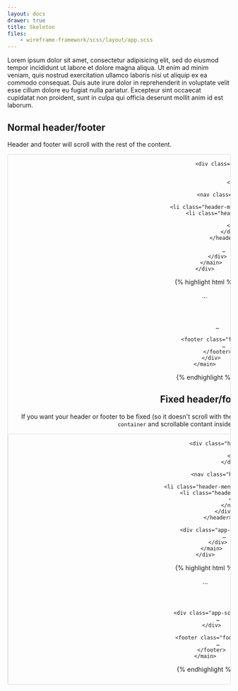 ```yaml
---
layout: docs
drawer: true
title: Skeleton
files:
    - wireframe-framework/scss/layout/app.scss
---
```


Lorem ipsum dolor sit amet, consectetur adipisicing elit, sed do eiusmod tempor incididunt ut labore et dolore magna aliqua. Ut enim ad minim veniam, quis nostrud exercitation ullamco laboris nisi ut aliquip ex ea commodo consequat. Duis aute irure dolor in reprehenderit in voluptate velit esse cillum dolore eu fugiat nulla pariatur. Excepteur sint occaecat cupidatat non proident, sunt in culpa qui officia deserunt mollit anim id est laborum.

<style>
.page {
    display: flex;

    height: 30vh;
    width: 100%;

    border-width: 1px;
    border-style: solid;
    border-color: #dfdfdf;
    border-radius: 3px;

    overflow-x: hidden;
    overflow-y: hidden;
}
</style>

## Normal header/footer

Header and footer will scroll with the rest of the content.

<div class="page">
    <div class="app">
        <main class="app-container">
            <div class="app-scroll">
                <header class="header is-unselectable">
                    <div class="content align-between">
                        <div class="header-menu">
                            <div class="drawer-toggle">
                                <span></span>
                                <span></span>
                                <span></span>
                            </div>

                            <div class="header-menu-logo">
                                Logo
                            </div>
                        </div>

                        <nav class="header-menu">
                            <ul>
                                <li class="header-menu-item is-active">Item 1</li>
                                <li class="header-menu-item">Item 2</li>
                            </ul>
                        </nav>
                    </div>
                </header>

                …
            </div>
        </main>
    </div>
</div>

{% highlight html %}
<body class="app">
    <main class="app-container">
        <div class="app-scroll">
            <header class="header">
                …
            </header>

            …

            <footer class="footer">
                …
            </footer>
        </div>
    </main>
</body>
{% endhighlight %}

## Fixed header/footer

If you want your header or footer to be fixed (so it doesn't scroll with the rest of the content), put your static elements in `.app-container` and scrollable contant inside `.app-scroll`, like so:

<div class="page">
    <div class="app">
        <main class="app-container">
            <header class="header is-unselectable">
                <div class="content align-between">
                    <div class="header-menu">
                        <div class="drawer-toggle">
                            <span></span>
                            <span></span>
                            <span></span>
                        </div>

                        <div class="header-menu-logo">
                            Logo
                        </div>
                    </div>

                    <nav class="header-menu">
                        <ul>
                            <li class="header-menu-item is-active">Item 1</li>
                            <li class="header-menu-item">Item 2</li>
                        </ul>
                    </nav>
                </div>
            </header>

            <div class="app-scroll">
                …
            </div>
        </main>
    </div>
</div>

{% highlight html %}
<body class="app">
    <main class="app-container">
        <header class="header">
            …
        </header>

        <div class="app-scroll">
            …
        </div>

        <footer class="footer">
            …
        </footer>
    </main>
</body>
{% endhighlight %}

## Fixed drawer

<div class="page">
    <div class="app">
        <menu class="drawer is-unselectable">
            <header class="drawer-header">
                Drawer header
            </header>

            <ul class="drawer-content menu">
                <li class="menu-item is-title">
                    <a href="#">Group title</a>
                </li>

                <li class="menu-item">
                    <a href="#">Child 1</a>
                </li>

                <li class="menu-item">
                    <a href="#">Child 2</a>
                </li>

                <li class="menu-item is-title">
                    <a href="#">Group title</a>
                </li>

                <li class="menu-item">
                    <a href="#">Child 1</a>
                </li>

                <li class="menu-item">
                    <a href="#">Child 2</a>
                </li>
            </ul>

            <footer class="drawer-footer">
                Drawer footer
            </footer>
        </menu>

        <main class="app-container">
            <div class="app-scroll">
                …
            </div>
        </main>
    </div>
</div>

{% highlight html %}
<body class="app">
    <menu class="drawer">
        …
    </menu>

    <main class="app-container">
        <div class="app-scroll">
            …
        </div>
    </main>
</body>
{% endhighlight %}

## All-in-one

<div class="page">
    <div class="app">
        <menu class="drawer is-unselectable">
            <header class="drawer-header">
                Drawer header
            </header>

            <ul class="drawer-content menu">
                <li class="menu-item is-title">
                    <a href="#">Group title</a>
                </li>

                <li class="menu-item">
                    <a href="#">Child 1</a>
                </li>

                <li class="menu-item">
                    <a href="#">Child 2</a>
                </li>

                <li class="menu-item is-title">
                    <a href="#">Group title</a>
                </li>

                <li class="menu-item">
                    <a href="#">Child 1</a>
                </li>

                <li class="menu-item">
                    <a href="#">Child 2</a>
                </li>
            </ul>

            <footer class="drawer-footer">
                Drawer footer
            </footer>
        </menu>

        <main class="app-container">
            <header class="header is-unselectable">
                <div class="content align-between">
                    <div class="header-menu">
                        <div class="drawer-toggle">
                            <span></span>
                            <span></span>
                            <span></span>
                        </div>

                        <div class="header-menu-logo">
                            Logo
                        </div>
                    </div>

                    <nav class="header-menu">
                        <ul>
                            <li class="header-menu-item is-active">Item 1</li>
                            <li class="header-menu-item">Item 2</li>
                        </ul>
                    </nav>
                </div>
            </header>

            <header class="header is-unselectable is-fluid align-end">
                <nav class="header-menu">
                    <ul>
                        <li class="button is-rounded is-outline">Item 1</li>
                        <li class="button is-rounded is-outline">Item 2</li>
                        <li class="button is-rounded is-outline">Item 3</li>
                        <li class="button is-rounded is-outline">Item 4</li>
                    </ul>
                </nav>
            </header>

            <div class="app-scroll">
                …
            </div>
        </main>
    </div>
</div>

{% highlight html %}
<body class="app">
    <menu class="drawer">
        …
    </menu>

    <main class="app-container">
        <header class="header">
            …
        </header>

        <header class="header is-fluid">
            …
        </header>

        <div class="app-scroll">
            …
        </div>

        <footer class="footer">
            …
        </footer>
    </main>
</body>
{% endhighlight %}
